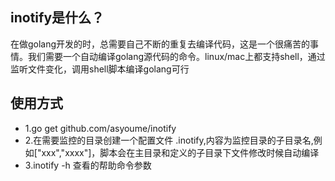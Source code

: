## inotify是什么？
在做golang开发的时，总需要自己不断的重复去编译代码，这是一个很痛苦的事情。我们需要一个自动编译golang源代码的命令。linux/mac上都支持shell，通过监听文件变化，调用shell脚本编译golang可行
## 使用方式
* 1.go get github.com/asyoume/inotify
* 2.在需要监控的目录创建一个配置文件 .inotify,内容为监控目录的子目录名,例如["xxx","xxxx"]，脚本会在主目录和定义的子目录下文件修改时候自动编译
* 3.inotify -h 查看的帮助命令参数
